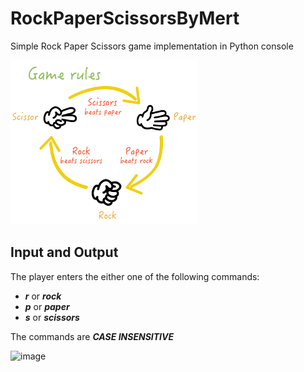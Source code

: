 # RockPaperScissorsByMert
Simple Rock Paper Scissors game implementation in Python console 

<img alt="Image" width = "300px" src = "rock-paper-scissors-game-rules.png">

## Input and Output

The player enters the either one of the following commands:

- **_r_** or **_rock_**
- **_p_** or **_paper_**
- **_s_** or **_scissors_**

The commands are ***CASE INSENSITIVE***

![image](https://github.com/meroo893/RockPaperScissorsByMert/assets/84145091/09171ab7-5875-4e73-8ebe-d3825b428d0d)
